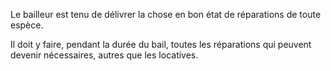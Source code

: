   
 Le bailleur est tenu de délivrer la chose en bon état de réparations de toute espèce.  

  
 Il doit y faire, pendant la durée du bail, toutes les réparations qui peuvent devenir nécessaires, autres que les locatives.  
